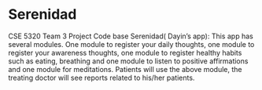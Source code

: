 # Serenidad
CSE 5320 Team 3 Project Code base
Serenidad( Dayin’s app): This app has several modules. One module to register your daily thoughts, one module to register your awareness thoughts, one module to register healthy habits such as eating, breathing and one module to listen to positive affirmations and one module for meditations. Patients will use the above module, the treating doctor will see reports related to his/her patients.
